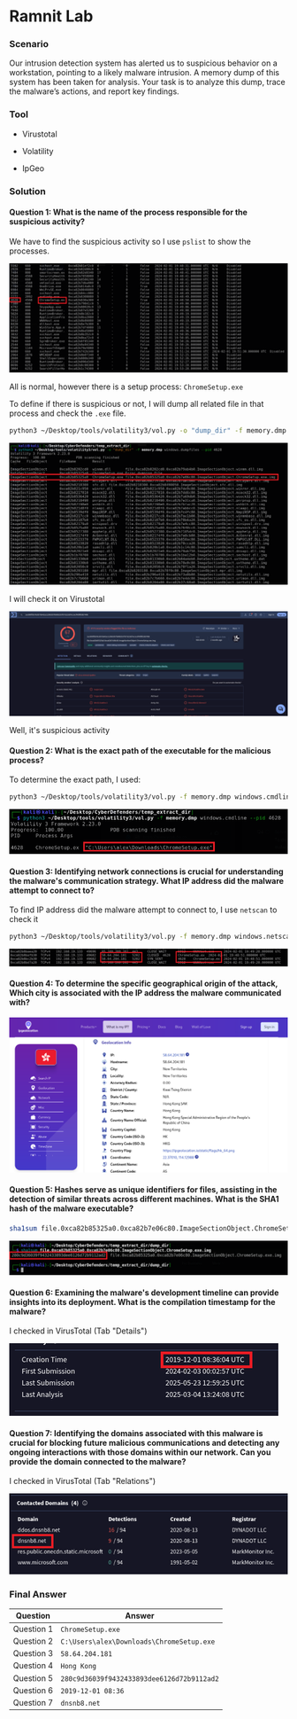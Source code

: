 # Ramnit Lab

### Scenario

Our intrusion detection system has alerted us to suspicious behavior on a workstation, pointing to a likely malware intrusion. A memory dump of this system has been taken for analysis. Your task is to analyze this dump, trace the malware’s actions, and report key findings.

### Tool

- Virustotal

- Volatility

- IpGeo

### Solution

#### Question 1: What is the name of the process responsible for the suspicious activity?
We have to find the suspicious activity so I use `pslist` to show the processes.

![image](./assets/1.png)

All is normal, however there is a setup process: `ChromeSetup.exe`

To define if there is suspicious or not, I will dump all related file in that process and check the `.exe` file.

```bash
python3 ~/Desktop/tools/volatility3/vol.py -o "dump_dir" -f memory.dmp windows.dumpfiles --pid 4628
```

![image](./assets/2.png)

I will check it on Virustotal

![image](./assets/3.png)

Well, it's suspicious activity

#### Question 2: What is the exact path of the executable for the malicious process?

To determine the exact path, I used:

```bash
python3 ~/Desktop/tools/volatility3/vol.py -f memory.dmp windows.cmdline --pid 4628
```

![image](./assets/4.png)

#### Question 3: Identifying network connections is crucial for understanding the malware's communication strategy. What IP address did the malware attempt to connect to?

To find IP address did the malware attempt to connect to, I use `netscan` to check it

```bash
python3 ~/Desktop/tools/volatility3/vol.py -f memory.dmp windows.netscan
```

![image](./assets/5.png)

#### Question 4: To determine the specific geographical origin of the attack, Which city is associated with the IP address the malware communicated with?

![image](./assets/6.png)

#### Question 5: Hashes serve as unique identifiers for files, assisting in the detection of similar threats across different machines. What is the SHA1 hash of the malware executable?

```bash
sha1sum file.0xca82b85325a0.0xca82b7e06c80.ImageSectionObject.ChromeSetup.exe.img
```

![image](./assets/7.png)

#### Question 6: Examining the malware's development timeline can provide insights into its deployment. What is the compilation timestamp for the malware?

I checked in VirusTotal (Tab "Details")

![image](./assets/8.png)

#### Question 7: Identifying the domains associated with this malware is crucial for blocking future malicious communications and detecting any ongoing interactions with those domains within our network. Can you provide the domain connected to the malware?

I checked in VirusTotal (Tab "Relations")

![image](./assets/9.png)

### Final Answer

| Question | Answer |
|---|----|
| Question 1 | `ChromeSetup.exe` | 
| Question 2 | `C:\Users\alex\Downloads\ChromeSetup.exe` | 
| Question 3 | `58.64.204.181` |
| Question 4 | `Hong Kong` |
| Question 5 | `280c9d36039f9432433893dee6126d72b9112ad2`|
| Question 6 | `2019-12-01 08:36` |
| Question 7 | `dnsnb8.net` |
